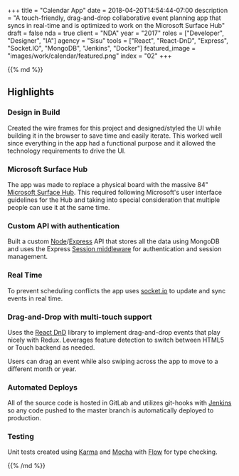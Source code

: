 +++
title = "Calendar App"
date = 2018-04-20T14:54:44-07:00
description = "A touch-friendly, drag-and-drop collaborative event planning app that syncs in real-time and is optimized to work on the Microsoft Surface Hub"
draft = false
nda = true
client = "NDA"
year = "2017"
roles = ["Developer", "Designer", "IA"]
agency = "Sisu"
tools = ["React", "React-DnD", "Express", "Socket.IO", "MongoDB", "Jenkins", "Docker"]
featured_image = "images/work/calendar/featured.png"
index = "02"
+++

<div class="markdown article__column">
{{% md %}}

## Highlights

### Design in Build

Created the wire frames for this project and designed/styled the UI while building it in the browser to save time and easily iterate. This worked well since everything in the app had a functional purpose and it allowed the technology requirements to drive the UI.

### Microsoft Surface Hub

The app was made to replace a physical board with the massive 84" [Microsoft Surface Hub](https://www.microsoft.com/en-us/surface/business/surface-hub). This required following Microsoft's user interface guidelines for the Hub and taking into special consideration that multiple people can use it at the same time.

### Custom API with authentication

Built a custom [Node](https://nodejs.org/en/)/[Express](https://expressjs.com/) API that stores all the data using MongoDB and uses the Express [Session middleware](https://github.com/expressjs/session) for authentication and session management.

### Real Time

To prevent scheduling conflicts the app uses [socket.io](https://socket.io/get-started/chat) to update and sync events in real time.

### Drag-and-Drop with multi-touch support

Uses the [React DnD](https://github.com/react-dnd/react-dnd) library to implement drag-and-drop events that play nicely with Redux. Leverages feature detection to switch between HTML5 or Touch backend as needed.

Users can drag an event while also swiping across the app to move to a different month or year.

### Automated Deploys

All of the source code is hosted in GitLab and utilizes git-hooks with [Jenkins](https://jenkins.io/) so any code pushed to the master branch is automatically deployed to production.

### Testing

Unit tests created using [Karma](https://karma-runner.github.io/2.0/index.html) and [Mocha](https://mochajs.org/) with [Flow](https://flow.org/) for type checking.

{{% /md %}}
</div>
